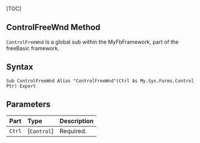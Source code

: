 [TOC]
## ControlFreeWnd Method

`ControlFreeWnd` Is a global sub within the MyFbFramework, part of the freeBasic framework.
## Syntax

```freeBasic
Sub ControlFreeWnd Alias "ControlFreeWnd"(Ctrl As My.Sys.Forms.Control Ptr) Export
```

## Parameters

|Part|Type|Description|
| :------------ | :------------ | :------------ |
|`Ctrl`|[`Control`]|Required.|
